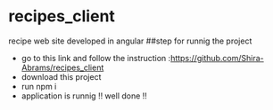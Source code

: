 # recipes_client
recipe web site developed in angular 
##step for runnig the project 
* go to this link and follow the instruction :https://github.com/Shira-Abrams/recipes_client
* download this project
* run npm i
* application is runnig !!
well done !!
